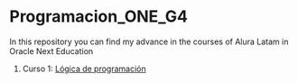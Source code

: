 # Programacion_ONE_G4
In this repository you can find my advance in the courses of Alura Latam in Oracle Next Education

1. Curso 1: [Lógica de programación](./L%C3%B3gica%20de%20Programaci%C3%B3n)
